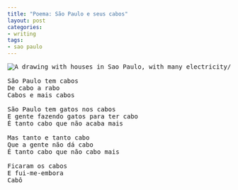 ```yaml
---
title: "Poema: São Paulo e seus cabos"
layout: post
categories:
- writing
tags:
- sao paulo
---
```


<pre>
<img
  class="text-image float-left"
  src="/assets/posts/{{ page.date | date: "%Y-%m-%d" }}-{{ page.title | slugify }}/sao-paulo-e-seus-cabos.png"
  alt="A drawing with houses in Sao Paulo, with many electricity/tv/telephone cables in front of it"
  aria-label="A drawing with houses in Sao Paulo, with many electricity/tv/telephone cables in front of it"
  />

São Paulo tem cabos
De cabo a rabo
Cabos e mais cabos

São Paulo tem gatos nos cabos
E gente fazendo gatos para ter cabo
É tanto cabo que não acaba mais

Mas tanto e tanto cabo
Que a gente não dá cabo
É tanto cabo que não cabo mais

Ficaram os cabos
E fui-me-embora
Cabô
</pre>

